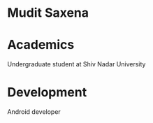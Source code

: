 # Mudit Saxena

# Academics
Undergraduate student at Shiv Nadar University

# Development
Android developer 

